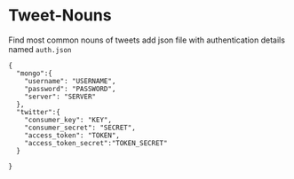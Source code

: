 # Tweet-Nouns
Find most common nouns of tweets
add json file with authentication details named `auth.json`
```
{
  "mongo":{
    "username": "USERNAME",
    "password": "PASSWORD",
    "server": "SERVER"
  },
  "twitter":{
    "consumer_key": "KEY",
    "consumer_secret": "SECRET",
    "access_token": "TOKEN",
    "access_token_secret":"TOKEN_SECRET"
  }

}
```
